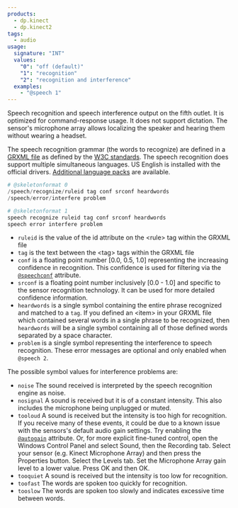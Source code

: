 ```yaml
---
products:
  - dp.kinect
  - dp.kinect2
tags:
  - audio
usage:
  signature: "INT"
  values:
    "0": "off (default)"
    "1": "recognition"
    "2": "recognition and interference"
  examples:
    - "@speech 1"
---
```


Speech recognition and speech interference output on the fifth outlet.
It is optimized for command-response usage. It does not support dictation.
The sensor's microphone array allows localizing the speaker and hearing
them without wearing a headset.

The speech recognition grammar (the words to recognize) are defined in a
[GRXML file](http://msdn.microsoft.com/en-us/library/hh361658%28v=office.14%29.aspx)
as defined by the [W3C standards](http://www.w3.org/TR/speech-grammar/).
The speech recognition does support multiple simultaneous languages.
US English is installed with the official drivers.
[Additional language packs](http://go.microsoft.com/fwlink/?LinkID=248679) are available.

```python
# @skeletonformat 0
/speech/recognize/ruleid tag conf srconf heardwords
/speech/error/interfere problem

# @skeletonformat 1
speech recognize ruleid tag conf srconf heardwords 
speech error interfere problem
```

* `ruleid` is the value of the id attribute on the \<rule\> tag within the GRXML file
* `tag` is the text between the \<tag\> tags within the GRXML file
* `conf` is a floating point number [0.0, 0.5, 1.0] representing the increasing confidence
  in recognition. This confidence is used for filtering via the
  [`@speechconf`](speechconf.md) attribute.
* `srconf` is a floating point number inclusively [0.0 - 1.0] and specific to the sensor
  recognition technology. It can be used for more detailed confidence information.
* `heardwords` is a single symbol containing the entire phrase recognized and matched
  to a `tag`. If you defined an \<item\> in your GRXML file which contained several words
  in a single phrase to be recognized, then `heardwords` will be a single symbol containing
  all of those defined words separated by a space character.
* `problem` is a single symbol representing the interference to speech recognition. These
  error messages are optional and only enabled when `@speech 2`.

The possible symbol values for interference problems are:

* `noise` The sound received is interpreted by the speech recognition engine as noise.
* `nosignal` A sound is received but it is of a constant intensity. This also includes
  the microphone being unplugged or muted.
* `tooloud` A sound is received but the intensity is too high for recognition. If you
  receive many of these events, it could be due to a known issue with the sensors's
  default audio gain settings. Try enabling the [`@autogain`](autogain.md) attribute.
  Or, for more explicit fine-tuned control, open the Windows Control Panel and select
  Sound, then the Recording tab. Select your sensor (e.g. Kinect Microphone Array) and
  then press the Properties button. Select the Levels tab. Set the Microphone Array
  gain level to a lower value. Press OK and then OK.
* `tooquiet` A sound is received but the intensity is too low for recognition.
* `toofast` The words are spoken too quickly for recognition.
* `tooslow` The words are spoken too slowly and indicates excessive time between words.
